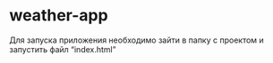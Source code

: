 # weather-app
Для запуска приложения необходимо зайти в папку с проектом и запустить файл “index.html”
